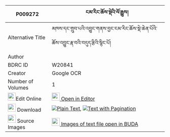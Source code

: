 |P009272|ངམ་རིང་ཆོས་སྡེའི་ལོ་རྒྱུས། 
| --- | --- 
|Alternative Title |མཁས་དང་གྲུབ་པའི་འབྱུང་གནས་བྱང་ངམ་རིང་ཆོས་སྡེ་ཆེན་པོའི་ཆོས་འབྱུང་རྣ་བའི་བདུད་རྩིའི་སྙིང་པོ།
|Author | 
|BDRC ID | W20841
|Creator | Google OCR
|Number of Volumes| 1
|<img width="25" src="https://img.icons8.com/color/25/000000/edit-property.png">Edit Online| [<img width="25" src="https://avatars.githubusercontent.com/u/45091458?s=200&v=4"> Open in Editor](http://editor.openpecha.org/P009272)
|<img width="25" src="https://img.icons8.com/fluent/48/000000/download-2.png"/>  Download | [![](https://img.icons8.com/color/20/000000/txt.png)Plain Text](https://github.com/Openpecha/P009272/releases/download/v1/ngamring_chode_i_logyu_plain_P009272.zip), [![](https://img.icons8.com/color/20/000000/txt.png)Text with Pagination](https://github.com/Openpecha/P009272/releases/download/v1/ngamring_chode_i_logyu_pages_P009272.zip)
|<img width="25" src="https://img.icons8.com/plasticine/100/000000/pictures-folder.png"/>  Source Images | [<img width="25" src="https://library.bdrc.io/icons/BUDA-small.svg"> Images of text file open in BUDA](https://library.bdrc.io/show/bdr:W20841)